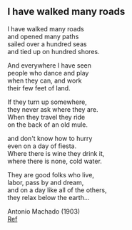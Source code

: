 
## I have walked many roads

I have walked many roads  
and opened many paths  
sailed over a hundred seas  
and tied up on hundred shores.

And everywhere I have seen   
people who dance and play  
when they can, and work   
their few feet of land.  

If they turn up somewhere,   
they never ask where they are.    
When they travel they ride  
on the back of an old mule.   

and don't know how to hurry  
even on a day of fiesta.   
Where there is wine they drink it,     
where there is none, cold water.  

They are good folks who live,  
labor, pass by and dream,   
and on a day like all of the others,   
they relax below the earth...

Antonio Machado (1903)   
[Ref](https://genius.com/Antonio-machado-he-andado-muchos-caminos-annotated)
